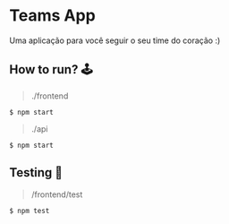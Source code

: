 # Teams App

Uma aplicação para você seguir o seu time do coração :)

## How to run? 🕹
>./frontend
<pre><code>$ npm start
</code></pre>

> ./api
<pre><code>$ npm start
</code></pre>


## Testing 🚀
>/frontend/test
<pre><code>$ npm test
</code></pre>
